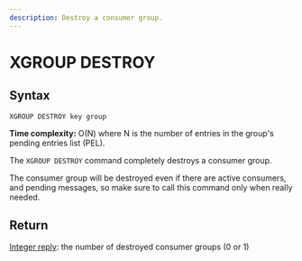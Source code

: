 ```yaml
---
description: Destroy a consumer group.
---
```


# XGROUP DESTROY

## Syntax

    XGROUP DESTROY key group

**Time complexity:** O(N) where N is the number of entries in the group's pending entries list (PEL).

The `XGROUP DESTROY` command completely destroys a consumer group.

The consumer group will be destroyed even if there are active consumers, and pending messages, so make sure to call this command only when really needed.

## Return

[Integer reply](https://redis.io/docs/reference/protocol-spec/#integers): the number of destroyed consumer groups (0 or 1)